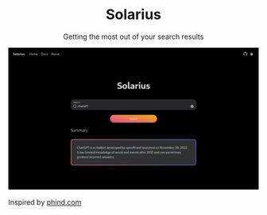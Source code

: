 <div align="center">

# Solarius

Getting the most out of your search results

<img src="images/preview.png" />

</div>

Inspired by [phind.com](https://phind.com)
